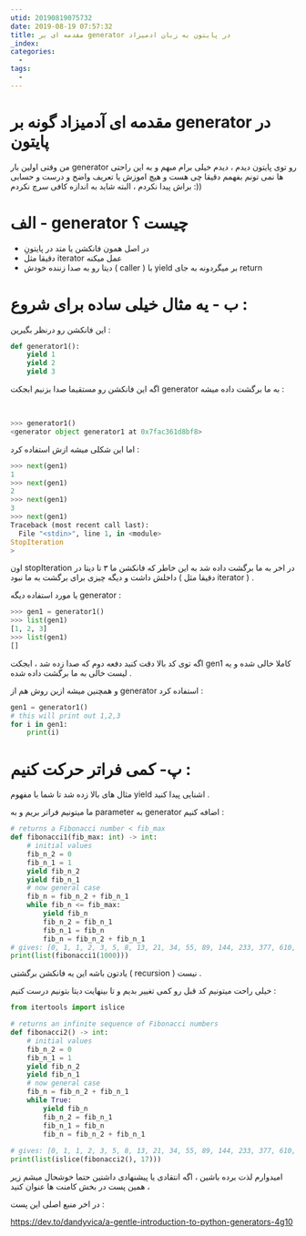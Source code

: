 ```yaml
---
utid: 20190819075732
date: 2019-08-19 07:57:32
title: مقدمه ای بر generator در پایتون به زبان ادمیزاد
_index:
categories:
  -
tags:
  -
---
```


# مقدمه ای آدمیزاد گونه بر generator در پایتون

من وقتی اولین بار generator رو توی پایتون دیدم ، دیدم خیلی برام مبهم و به این راحتی ها نمی تونم بفهمم دقیقا چی هست و هیچ اموزش یا تعریف واضح و درست و حسابی براش پیدا نکردم ، البته شاید به اندازه کافی سرچ نکردم :))



# الف - generator چیست ؟

- در اصل همون فانکشن یا متد در پایتونِ
- دقیقا مثل iterator عمل میکنه
- دیتا رو به صدا زننده خودش ( caller ) با yield بر میگردونه به جای return



# ب - یه مثال خیلی ساده برای شروع  :

این فانکشن رو در‌نظر بگیرین :



```python
def generator1():
    yield 1
    yield 2
    yield 3
```



اگه این فانکشن رو مستقیما صدا بزنیم ابجکت generator به ما برگشت داده میشه  :

​        

```python
>>> generator1()
<generator object generator1 at 0x7fac361d8bf8>
```



اما این شکلی میشه ازش استفاده کرد :



```python
>>> next(gen1)
1
>>> next(gen1)
2
>>> next(gen1)
3
>>> next(gen1)
Traceback (most recent call last):
  File "<stdin>", line 1, in <module>
StopIteration
>
```



اون stopIteration در اخر به ما برگشت داده  شد به این خاطر که فانکشن ما ۳ تا دیتا در داخلش داشت و دیگه چیزی برای برگشت به ما نبود ( دقیقا مثل iterator ) .



یا مورد استفاده دیگه generator :



```python
>>> gen1 = generator1()
>>> list(gen1)
[1, 2, 3]
>>> list(gen1)
[]
```



اگه توی کد بالا دقت کنید دفعه دوم که صدا زده شد ، ابجکت gen1 کاملا خالی شده و یه لیست خالی به ما برگشت داده شده .



و همچنین میشه ازین روش هم از generator استفاده کرد :



```python
gen1 = generator1()
# this will print out 1,2,3
for i in gen1:
    print(i)
```

# پ- کمی فراتر حرکت کنیم :

مثال های بالا زده شد تا شما با مفهوم yield اشنایی پیدا کنید .

ما میتونیم فراتر بریم و به parameter به generator اضافه کنیم :



```python
# returns a Fibonacci number < fib_max
def fibonacci1(fib_max: int) -> int:
    # initial values
    fib_n_2 = 0
    fib_n_1 = 1
    yield fib_n_2
    yield fib_n_1
    # now general case
    fib_n = fib_n_2 + fib_n_1
    while fib_n <= fib_max:
        yield fib_n
        fib_n_2 = fib_n_1
        fib_n_1 = fib_n
        fib_n = fib_n_2 + fib_n_1
# gives: [0, 1, 1, 2, 3, 5, 8, 13, 21, 34, 55, 89, 144, 233, 377, 610, 987]
print(list(fibonacci1(1000)))
```



یادتون باشه این یه فانکشن برگشتی ( recursion ) نیست .



خیلی راحت میتونیم کد قبل رو کمی تغییر بدیم و تا بینهایت دیتا بتونیم درست کنیم :



```python
from itertools import islice

# returns an infinite sequence of Fibonacci numbers
def fibonacci2() -> int:
    # initial values
    fib_n_2 = 0
    fib_n_1 = 1
    yield fib_n_2
    yield fib_n_1
    # now general case
    fib_n = fib_n_2 + fib_n_1
    while True:
        yield fib_n
        fib_n_2 = fib_n_1
        fib_n_1 = fib_n
        fib_n = fib_n_2 + fib_n_1
        
# gives: [0, 1, 1, 2, 3, 5, 8, 13, 21, 34, 55, 89, 144, 233, 377, 610, 987]
print(list(islice(fibonacci2(), 17)))
```



امیدوارم لذت برده باشین ، اگه انتقادی یا پیشنهادی داشتین حتما خوشحال میشم زیر همین پست در بخش کامنت ها عنوان کنید ،



در اخر منبع اصلی این پست :



https://dev.to/dandyvica/a-gentle-introduction-to-python-generators-4g10
